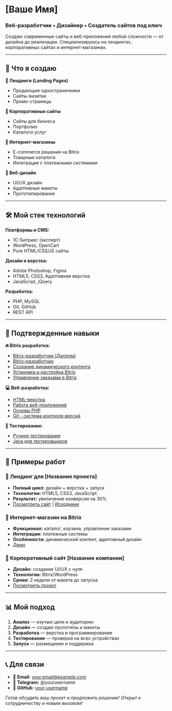 # [Ваше Имя]
### Веб-разработчик • Дизайнер • Создатель сайтов под ключ

Создаю современные сайты и веб-приложения любой сложности — от дизайна до реализации. Специализируюсь на лендингах, корпоративных сайтах и интернет-магазинах.

---

## 🚀 Что я создаю

**🎯 Лендинги (Landing Pages)**
- Продающие одностраничники
- Сайты-визитки
- Промо-страницы

**🏢 Корпоративные сайты**
- Сайты для бизнеса
- Портфолио
- Каталоги услуг

**🛒 Интернет-магазины**
- E-commerce решения на Bitrix
- Товарные каталоги
- Интеграция с платежными системами

**🎨 Веб-дизайн**
- UI/UX дизайн
- Адаптивные макеты
- Прототипирование

---

## 🛠️ Мой стек технологий

**Платформы и CMS:**
- 1С-Битрикс (эксперт)
- WordPress, OpenCart
- Pure HTML/CSS/JS сайты

**Дизайн и верстка:**
- Adobe Photoshop, Figma
- HTML5, CSS3, Адаптивная верстка
- JavaScript, jQuery

**Разработка:**
- PHP, MySQL
- Git, GitHub
- REST API

---

## 📜 Подтвержденные навыки

**🔥 Bitrix разработка:**
- [Bitrix-разработчик (Диплом)](./certificates/bitrix-developer-diploma.pdf)
- [Bitrix-разработчик](./certificates/bitrix-developer.pdf)
- [Создание динамического контента](./certificates/bitrix-dynamic-content.pdf)
- [Установка и настройка Bitrix](./certificates/bitrix-installation.pdf)
- [Управление заказами в Bitrix](./certificates/bitrix-order-system.pdf)

**💻 Веб-разработка:**
- [HTML-верстка](./certificates/html-layout.pdf)
- [Работа веб-приложений](./certificates/web-applications-work.pdf)
- [Основы PHP](./certificates/PHP.pdf)
- [Git - система контроля версий](./certificates/git-version-control.pdf)

**🧪 Тестирование:**
- [Ручное тестирование](./certificates/manual-testing.pdf)
- [Java для тестировщиков](./certificates/java-testing.pdf)

---

## 💼 Примеры работ

### 🎯 Лендинг для [Название проекта]
- **Полный цикл:** дизайн + верстка + запуск
- **Технологии:** HTML5, CSS3, JavaScript
- **Результат:** увеличение конверсии на 30%
- [Посмотреть сайт](ссылка) | [Исходники](./projects/landing-project/)

### 🛒 Интернет-магазин на Bitrix
- **Функционал:** каталог, корзина, управление заказами
- **Интеграции:** платежные системы
- **Особенности:** динамический контент, адаптивный дизайн
- [Демо](./projects/online-store/)

### 🏢 Корпоративный сайт [Название компании]
- **Дизайн:** создание UI/UX с нуля
- **Технологии:** Bitrix/WordPress
- **Сроки:** 2 недели от макета до запуска
- [Посмотреть проект](./projects/corporate-site/)

---

## 📊 Мой подход

1. **Анализ** — изучаю цели и аудиторию
2. **Дизайн** — создаю прототипы и макеты
3. **Разработка** — верстка и программирование
4. **Тестирование** — проверка на всех устройствах
5. **Запуск** — размещение и поддержка

---

## 📞 Для связи

- 📧 **Email:** your.email@example.com
- 💬 **Telegram:** @yourusername
- 💼 **GitHub:** [your-username](https://github.com/your-username)

*Готов обсудить ваш проект и предложить решение! Открыт к сотрудничеству и новым вызовам!*
